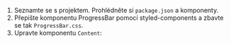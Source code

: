 1. Seznamte se s projektem. Prohlédněte si `package.json` a komponenty.
2. Přepište komponentu ProgressBar pomocí styled-components a zbavte se tak `ProgressBar.css`.
3. Upravte komponentu `Content`:



